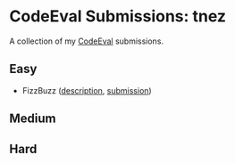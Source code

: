 # CodeEval Submissions: tnez

A collection of my [CodeEval](https://www.codeeval.com)
submissions.

## Easy

- FizzBuzz
  ([description](https://www.codeeval.com/open_challenges/1/), [submission](./fizz_buzz/submission.py2))

## Medium

## Hard
